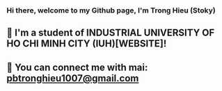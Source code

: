 ###          Hi there, welcome to my Github page, I'm Trong Hieu (Stoky)

## 🌠 I'm a student of INDUSTRIAL UNIVERSITY OF HO CHI MINH CITY (IUH)[WEBSITE]!
## 🌠 You can connect me with mai: pbtronghieu1007@gmail.com